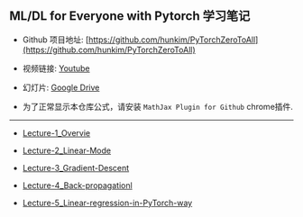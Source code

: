 ## ML/DL for Everyone with Pytorch 学习笔记

- Github 项目地址: [https://github.com/hunkim/PyTorchZeroToAll](https://github.com/hunkim/PyTorchZeroToAll)

- 视频链接: [Youtube](https://www.youtube.com/playlist?list=PLlMkM4tgfjnJ3I-dbhO9JTw7gNty6o_2m&disable_polymer=true)

- 幻灯片: [Google Drive](https://drive.google.com/drive/folders/0B41Zbb4c8HVyUndGdGdJSXd5d3M)

- 为了正常显示本仓库公式，请安装 ```MathJax Plugin for Github``` chrome插件.

--- 

* [Lecture-1_Overvie](./Lecture-1_Overview.md)

* [Lecture-2_Linear-Mode](./Lecture-2_Linear-Mode.md)

* [Lecture-3_Gradient-Descent](./Lecture-3_Gradient-Descent.md)

* [Lecture-4_Back-propagationl](./Lecture-4_Back-propagationl.md) 

* [Lecture-5_Linear-regression-in-PyTorch-way](./Lecture-5_Linear-regression-in-PyTorch-way.md)
